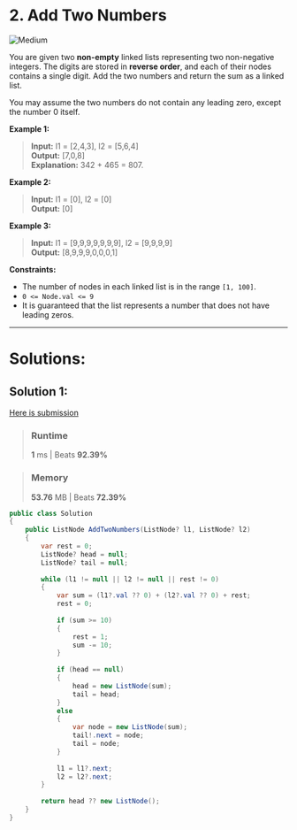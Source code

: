 ﻿# 2. Add Two Numbers

![Medium](https://img.shields.io/badge/-Medium-ffb800?style=flat)

You are given two **non-empty** linked lists representing two non-negative integers. The digits are stored in **reverse order**, and each of their nodes contains a single digit. Add the two numbers and return the sum as a linked list.

You may assume the two numbers do not contain any leading zero, except the number 0 itself.

**Example 1:**

> **Input:** l1 = [2,4,3], l2 = [5,6,4] \
> **Output:** [7,0,8] \
> **Explanation:** 342 + 465 = 807.

**Example 2:**

> **Input:** l1 = [0], l2 = [0] \
> **Output:** [0] 

**Example 3:**

> **Input:** l1 = [9,9,9,9,9,9,9], l2 = [9,9,9,9] \
> **Output:** [8,9,9,9,0,0,0,1]

**Constraints:**

* The number of nodes in each linked list is in the range `[1, 100]`.
* `0 <= Node.val <= 9`
* It is guaranteed that the list represents a number that does not have leading zeros.

---

# Solutions:
## Solution 1:
[Here is submission](https://leetcode.com/problems/add-two-numbers/submissions/1749113981)
> ### Runtime
> **1** ms | Beats **92.39%**

> ### Memory
> **53.76** MB | Beats **72.39%**
```csharp
public class Solution
{
    public ListNode AddTwoNumbers(ListNode? l1, ListNode? l2)
    {
        var rest = 0;
        ListNode? head = null;
        ListNode? tail = null;
        
        while (l1 != null || l2 != null || rest != 0)
        {
            var sum = (l1?.val ?? 0) + (l2?.val ?? 0) + rest;
            rest = 0;
            
            if (sum >= 10)
            {
                rest = 1;
                sum -= 10;
            }
            
            if (head == null)
            {
                head = new ListNode(sum);
                tail = head;
            }
            else
            {
                var node = new ListNode(sum);
                tail!.next = node;
                tail = node;
            }
            
            l1 = l1?.next;
            l2 = l2?.next;
        }
        
        return head ?? new ListNode();
    }
}
```